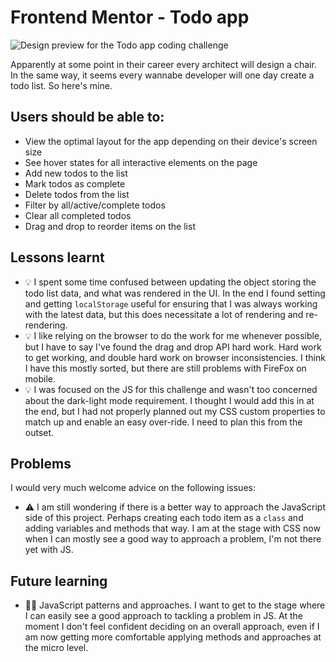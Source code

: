 # Frontend Mentor - Todo app

![Design preview for the Todo app coding challenge](./images/desktop-preview.jpg)

Apparently at some point in their career every architect will design a chair. In the same way, it seems every wannabe developer will one day create a todo list. So here's mine.

## Users should be able to:

- View the optimal layout for the app depending on their device's screen size
- See hover states for all interactive elements on the page
- Add new todos to the list
- Mark todos as complete
- Delete todos from the list
- Filter by all/active/complete todos
- Clear all completed todos
- Drag and drop to reorder items on the list

## Lessons learnt

- 💡 I spent some time confused between updating the object storing the todo list data, and what was rendered in the UI. In the end I found setting and getting `localStorage` useful for ensuring that I was always working with the latest data, but this does necessitate a lot of rendering and re-rendering.
- 💡 I like relying on the browser to do the work for me whenever possible, but I have to say I've found the drag and drop API hard work. Hard work to get working, and double hard work on browser inconsistencies. I think I have this mostly sorted, but there are still problems with FireFox on mobile.
- 💡 I was focused on the JS for this challenge and wasn't too concerned about the dark-light mode requirement. I thought I would add this in at the end, but I had not properly planned out my CSS custom properties to match up and enable an easy over-ride. I need to plan this from the outset.

## Problems

I would very much welcome advice on the following issues:

- ⚠️ I am still wondering if there is a better way to approach the JavaScript side of this project. Perhaps creating each todo item as a `class` and adding variables and methods that way. I am at the stage with CSS now when I can mostly see a good way to approach a problem, I'm not there yet with JS.

## Future learning

- 🙇‍♂️ JavaScript patterns and approaches. I want to get to the stage where I can easily see a good approach to tackling a problem in JS. At the moment I don't feel confident deciding on an overall approach, even if I am now getting more comfortable applying methods and approaches at the micro level.
